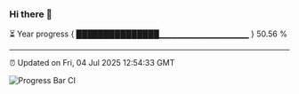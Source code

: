 ### Hi there 👋

⏳ Year progress { ███████████████▁▁▁▁▁▁▁▁▁▁▁▁▁▁▁ } 50.56 %

---

⏰ Updated on Fri, 04 Jul 2025 12:54:33 GMT

![Progress Bar CI](https://github.com/DhruviPatel157/GitHub-Actions-Demo/workflows/Progress%20Bar%20CI/badge.svg)
